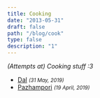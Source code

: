 ```yaml
---
title: Cooking
date: "2013-05-31"
draft: false
path: "/blog/cook"
type: false
description: "1"
---
```


*(Attempts at) Cooking stuff :3*

- [Dal](/blog/cook-dal) <small> *(31 May, 2019)* </small>
- [Pazhampori](/blog/cook-fritters) <small> *(19 April, 2019)* </small>